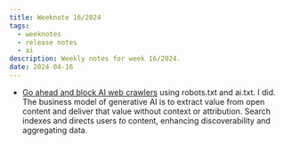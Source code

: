 ```yaml
---
title: Weeknote 16/2024
tags:
  - weeknotes
  - release notes
  - ai
description: Weekly notes for week 16/2024.
date: 2024-04-16
---
```

-  [Go ahead and block AI web crawlers](https://coryd.dev/posts/2024/go-ahead-and-block-ai-web-crawlers/) using robots.txt and ai.txt. I did. The business model of generative AI is to extract value from open content and deliver that value without context or attribution. Search indexes and directs users _to_ content, enhancing discoverability and aggregating data.
